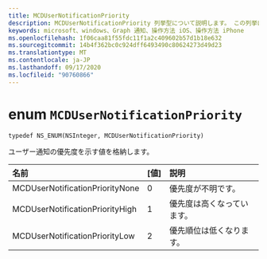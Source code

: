 ```yaml
---
title: MCDUserNotificationPriority
description: MCDUserNotificationPriority 列挙型について説明します。 この列挙には、ユーザー通知の優先度を示す値が含まれます。
keywords: microsoft、windows、Graph 通知、操作方法 iOS、操作方法 iPhone
ms.openlocfilehash: 1f06caa81f55fdc11f1a2c409602b57d1b18e632
ms.sourcegitcommit: 14b4f362bc0c924dff6493490c80624273d49d23
ms.translationtype: MT
ms.contentlocale: ja-JP
ms.lasthandoff: 09/17/2020
ms.locfileid: "90760866"
---
```

# <a name="enum-mcdusernotificationpriority"></a>enum `MCDUserNotificationPriority`

```
typedef NS_ENUM(NSInteger, MCDUserNotificationPriority)
```

ユーザー通知の優先度を示す値を格納します。

|名前 | [値] | 説明 |
|:-- |:-- |:-- |
|   MCDUserNotificationPriorityNone |0| 優先度が不明です。|
|   MCDUserNotificationPriorityHigh |1| 優先度は高くなっています。|
|   MCDUserNotificationPriorityLow|2| 優先順位は低くなります。|